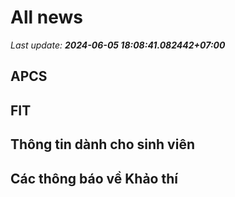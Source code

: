 # All news
_Last update: **2024-06-05 18:08:41.082442+07:00**_
## APCS
## FIT

## Thông tin dành cho sinh viên

## Các thông báo về Khảo thí

